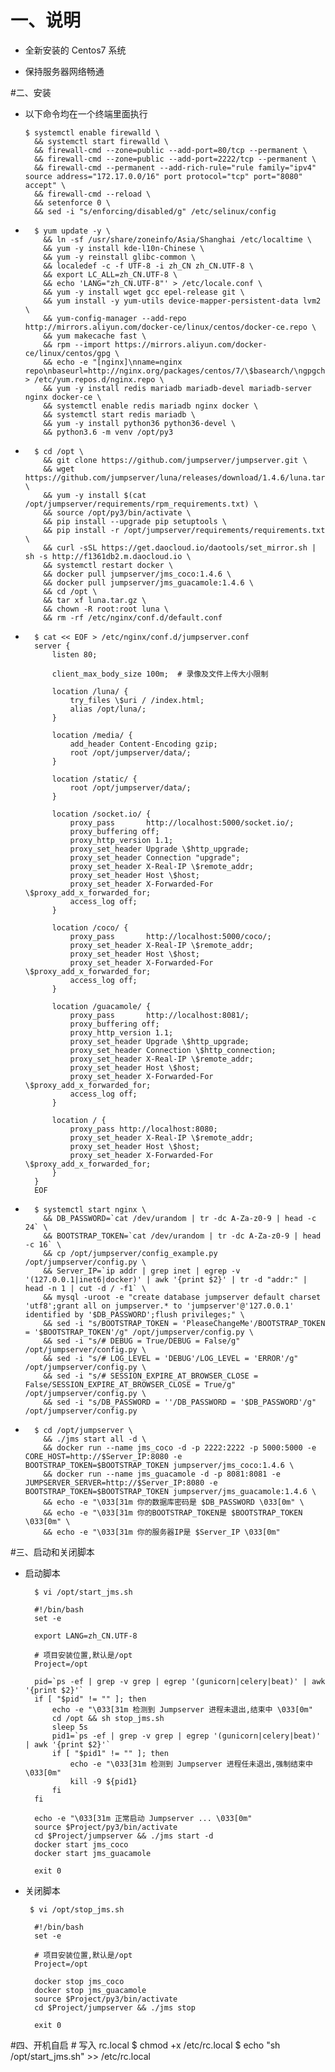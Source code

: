 # 一、说明
                
   * 全新安装的 Centos7 系统

   * 保持服务器网络畅通

#二、安装
  * 以下命令均在一个终端里面执行

        $ systemctl enable firewalld \
          && systemctl start firewalld \
          && firewall-cmd --zone=public --add-port=80/tcp --permanent \
          && firewall-cmd --zone=public --add-port=2222/tcp --permanent \
          && firewall-cmd --permanent --add-rich-rule="rule family="ipv4" source address="172.17.0.0/16" port protocol="tcp" port="8080" accept" \
          && firewall-cmd --reload \
          && setenforce 0 \
          && sed -i "s/enforcing/disabled/g" /etc/selinux/config

*
        $ yum update -y \
          && ln -sf /usr/share/zoneinfo/Asia/Shanghai /etc/localtime \
          && yum -y install kde-l10n-Chinese \
          && yum -y reinstall glibc-common \
          && localedef -c -f UTF-8 -i zh_CN zh_CN.UTF-8 \
          && export LC_ALL=zh_CN.UTF-8 \
          && echo 'LANG="zh_CN.UTF-8"' > /etc/locale.conf \
          && yum -y install wget gcc epel-release git \
          && yum install -y yum-utils device-mapper-persistent-data lvm2 \
          && yum-config-manager --add-repo http://mirrors.aliyun.com/docker-ce/linux/centos/docker-ce.repo \
          && yum makecache fast \
          && rpm --import https://mirrors.aliyun.com/docker-ce/linux/centos/gpg \
          && echo -e "[nginx]\nname=nginx repo\nbaseurl=http://nginx.org/packages/centos/7/\$basearch/\ngpgcheck=0\nenabled=1\n" > /etc/yum.repos.d/nginx.repo \
          && yum -y install redis mariadb mariadb-devel mariadb-server nginx docker-ce \
          && systemctl enable redis mariadb nginx docker \
          && systemctl start redis mariadb \
          && yum -y install python36 python36-devel \
          && python3.6 -m venv /opt/py3

*
        $ cd /opt \
          && git clone https://github.com/jumpserver/jumpserver.git \
          && wget https://github.com/jumpserver/luna/releases/download/1.4.6/luna.tar.gz \
          && yum -y install $(cat /opt/jumpserver/requirements/rpm_requirements.txt) \
          && source /opt/py3/bin/activate \
          && pip install --upgrade pip setuptools \
          && pip install -r /opt/jumpserver/requirements/requirements.txt \
          && curl -sSL https://get.daocloud.io/daotools/set_mirror.sh | sh -s http://f1361db2.m.daocloud.io \
          && systemctl restart docker \
          && docker pull jumpserver/jms_coco:1.4.6 \
          && docker pull jumpserver/jms_guacamole:1.4.6 \
          && cd /opt \
          && tar xf luna.tar.gz \
          && chown -R root:root luna \
          && rm -rf /etc/nginx/conf.d/default.conf

*
        $ cat << EOF > /etc/nginx/conf.d/jumpserver.conf
        server {
            listen 80;

            client_max_body_size 100m;  # 录像及文件上传大小限制

            location /luna/ {
                try_files \$uri / /index.html;
                alias /opt/luna/;
            }

            location /media/ {
                add_header Content-Encoding gzip;
                root /opt/jumpserver/data/;
            }

            location /static/ {
                root /opt/jumpserver/data/;
            }

            location /socket.io/ {
                proxy_pass       http://localhost:5000/socket.io/;
                proxy_buffering off;
                proxy_http_version 1.1;
                proxy_set_header Upgrade \$http_upgrade;
                proxy_set_header Connection "upgrade";
                proxy_set_header X-Real-IP \$remote_addr;
                proxy_set_header Host \$host;
                proxy_set_header X-Forwarded-For \$proxy_add_x_forwarded_for;
                access_log off;
            }

            location /coco/ {
                proxy_pass       http://localhost:5000/coco/;
                proxy_set_header X-Real-IP \$remote_addr;
                proxy_set_header Host \$host;
                proxy_set_header X-Forwarded-For \$proxy_add_x_forwarded_for;
                access_log off;
            }

            location /guacamole/ {
                proxy_pass       http://localhost:8081/;
                proxy_buffering off;
                proxy_http_version 1.1;
                proxy_set_header Upgrade \$http_upgrade;
                proxy_set_header Connection \$http_connection;
                proxy_set_header X-Real-IP \$remote_addr;
                proxy_set_header Host \$host;
                proxy_set_header X-Forwarded-For \$proxy_add_x_forwarded_for;
                access_log off;
            }

            location / {
                proxy_pass http://localhost:8080;
                proxy_set_header X-Real-IP \$remote_addr;
                proxy_set_header Host \$host;
                proxy_set_header X-Forwarded-For \$proxy_add_x_forwarded_for;
            }
        }
        EOF

*
        $ systemctl start nginx \
          && DB_PASSWORD=`cat /dev/urandom | tr -dc A-Za-z0-9 | head -c 24` \
          && BOOTSTRAP_TOKEN=`cat /dev/urandom | tr -dc A-Za-z0-9 | head -c 16` \
          && cp /opt/jumpserver/config_example.py /opt/jumpserver/config.py \
          && Server_IP=`ip addr | grep inet | egrep -v '(127.0.0.1|inet6|docker)' | awk '{print $2}' | tr -d "addr:" | head -n 1 | cut -d / -f1` \
          && mysql -uroot -e "create database jumpserver default charset 'utf8';grant all on jumpserver.* to 'jumpserver'@'127.0.0.1' identified by '$DB_PASSWORD';flush privileges;" \
          && sed -i "s/BOOTSTRAP_TOKEN = 'PleaseChangeMe'/BOOTSTRAP_TOKEN = '$BOOTSTRAP_TOKEN'/g" /opt/jumpserver/config.py \
          && sed -i "s/# DEBUG = True/DEBUG = False/g" /opt/jumpserver/config.py \
          && sed -i "s/# LOG_LEVEL = 'DEBUG'/LOG_LEVEL = 'ERROR'/g" /opt/jumpserver/config.py \
          && sed -i "s/# SESSION_EXPIRE_AT_BROWSER_CLOSE = False/SESSION_EXPIRE_AT_BROWSER_CLOSE = True/g" /opt/jumpserver/config.py \
          && sed -i "s/DB_PASSWORD = ''/DB_PASSWORD = '$DB_PASSWORD'/g" /opt/jumpserver/config.py

*
        $ cd /opt/jumpserver \
          && ./jms start all -d \
          && docker run --name jms_coco -d -p 2222:2222 -p 5000:5000 -e CORE_HOST=http://$Server_IP:8080 -e BOOTSTRAP_TOKEN=$BOOTSTRAP_TOKEN jumpserver/jms_coco:1.4.6 \
          && docker run --name jms_guacamole -d -p 8081:8081 -e JUMPSERVER_SERVER=http://$Server_IP:8080 -e BOOTSTRAP_TOKEN=$BOOTSTRAP_TOKEN jumpserver/jms_guacamole:1.4.6 \
          && echo -e "\033[31m 你的数据库密码是 $DB_PASSWORD \033[0m" \
          && echo -e "\033[31m 你的BOOTSTRAP_TOKEN是 $BOOTSTRAP_TOKEN \033[0m" \
          && echo -e "\033[31m 你的服务器IP是 $Server_IP \033[0m"
#三、启动和关闭脚本
* 启动脚本
        
        $ vi /opt/start_jms.sh

        #!/bin/bash
        set -e

        export LANG=zh_CN.UTF-8

        # 项目安装位置,默认是/opt
        Project=/opt

        pid=`ps -ef | grep -v grep | egrep '(gunicorn|celery|beat)' | awk '{print $2}'`
        if [ "$pid" != "" ]; then
            echo -e "\033[31m 检测到 Jumpserver 进程未退出,结束中 \033[0m"
            cd /opt && sh stop_jms.sh
            sleep 5s
            pid1=`ps -ef | grep -v grep | egrep '(gunicorn|celery|beat)' | awk '{print $2}'`
            if [ "$pid1" != "" ]; then
                echo -e "\033[31m 检测到 Jumpserver 进程任未退出,强制结束中 \033[0m"
                kill -9 ${pid1}
            fi
        fi

        echo -e "\033[31m 正常启动 Jumpserver ... \033[0m"
        source $Project/py3/bin/activate
        cd $Project/jumpserver && ./jms start -d
        docker start jms_coco
        docker start jms_guacamole

        exit 0

* 关闭脚本

       $ vi /opt/stop_jms.sh

        #!/bin/bash
        set -e

        # 项目安装位置,默认是/opt
        Project=/opt

        docker stop jms_coco
        docker stop jms_guacamole
        source $Project/py3/bin/activate
        cd $Project/jumpserver && ./jms stop

        exit 0
#四、开机自启
        # 写入 rc.local
        $ chmod +x /etc/rc.local
        $ echo "sh /opt/start_jms.sh" >> /etc/rc.local
